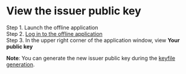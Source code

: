 # View the issuer public key

Step 1. Launch the offline application  
Step 2. [Log in to the offline application](https://cryptofund.software/resources/product-guide/admins/offline-application-admins/log-in-to-the-offline-application-admin/)  
Step 3. In the upper right corner of the application window, view **Your public key**

**Note**: You can generate the new issuer public key during the [keyfile generation](https://cryptofund.software/resources/product-guide/admins/offline-application-admins/keyfile-generation-admin/).

